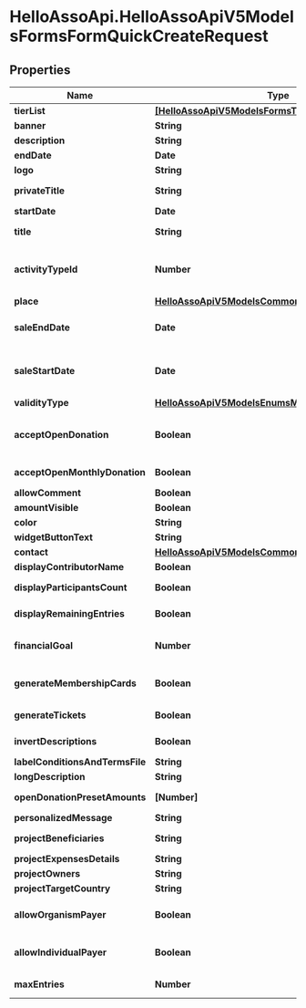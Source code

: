 # HelloAssoApi.HelloAssoApiV5ModelsFormsFormQuickCreateRequest

## Properties

Name | Type | Description | Notes
------------ | ------------- | ------------- | -------------
**tierList** | [**[HelloAssoApiV5ModelsFormsTierLightModel]**](HelloAssoApiV5ModelsFormsTierLightModel.md) |  | [optional] 
**banner** | **String** | The banner of the form | [optional] 
**description** | **String** | The description of form | [optional] 
**endDate** | **Date** | The datetime of the activity end | [optional] 
**logo** | **String** | The logo of the form | [optional] 
**privateTitle** | **String** | Private Title : displayed only in the organization back office | [optional] 
**startDate** | **Date** | The datetime of the activity start | [optional] 
**title** | **String** | The title of the form. It will be used to generate the url which that can&#39;t be changed. | 
**activityTypeId** | **Number** | Activity type identifier, matching one of the provided type values &lt;a href&#x3D;\&quot;index#!/Values/Values_Get\&quot;&gt; provided here&lt;/a&gt; | [optional] 
**place** | [**HelloAssoApiV5ModelsCommonPlaceModel**](HelloAssoApiV5ModelsCommonPlaceModel.md) |  | [optional] 
**saleEndDate** | **Date** | The datetime (Inclusive) at which the sales end.  If null the orders will be available until the end of the campaign. | [optional] 
**saleStartDate** | **Date** | The datetime (Inclusive) at which the users can start placing orders.  If null the orders will be available as soon as the campaign is published. | [optional] 
**validityType** | [**HelloAssoApiV5ModelsEnumsMembershipValidityType**](HelloAssoApiV5ModelsEnumsMembershipValidityType.md) |  | [optional] 
**acceptOpenDonation** | **Boolean** | Whether the user will be allowed to make a single open donation with an order. The amount of the donation is open, but 3 presets can be set in OpenDonationPresetAmount | [optional] 
**acceptOpenMonthlyDonation** | **Boolean** | Whether the user will be allowed to make a monthly open donation for donation forms | [optional] 
**allowComment** | **Boolean** | allowComment | [optional] 
**amountVisible** | **Boolean** | amountVisible | [optional] 
**color** | **String** | The color of the form | [optional] 
**widgetButtonText** | **String** | The text displayed in the widget button | [optional] 
**contact** | [**HelloAssoApiV5ModelsCommonContactModel**](HelloAssoApiV5ModelsCommonContactModel.md) |  | [optional] 
**displayContributorName** | **Boolean** | Display contributor name for fundraiser | [optional] 
**displayParticipantsCount** | **Boolean** | Indicates that the members count must be displayed on the form. | [optional] 
**displayRemainingEntries** | **Boolean** | Indicates that the remaining entries must be displayed on the form. | [optional] 
**financialGoal** | **Number** | Indicates the financial goal (amount of money raised) for the whole form. Null means no goal. | [optional] 
**generateMembershipCards** | **Boolean** | Entrust the issuance of membership cards to HelloAsso (automatically sent by email to participants) | [optional] 
**generateTickets** | **Boolean** | Entrust the issuance of tickets to HelloAsso (automatically sent by email to participants) | [optional] 
**invertDescriptions** | **Boolean** | Allows you to add the long description above the store catalog. | [optional] 
**labelConditionsAndTermsFile** | **String** | Label conditions and terms file | [optional] 
**longDescription** | **String** | The long description of the form (rich Html) | [optional] 
**openDonationPresetAmounts** | **[Number]** | The preset amounts to be shown to the user. Maximum 3 amounts. | [optional] 
**personalizedMessage** | **String** | Personalized message for participants | [optional] 
**projectBeneficiaries** | **String** | The project beneficiaries of the form (rich Html) | [optional] 
**projectExpensesDetails** | **String** | Details of the project expenses (rich Html) | [optional] 
**projectOwners** | **String** | Description of the project owners (rich Html) | [optional] 
**projectTargetCountry** | **String** | 3 letter country code | [optional] 
**allowOrganismPayer** | **Boolean** | Whether users are allowed to contribute to this form through an organism (only for donation and crowdfunding). | [optional] 
**allowIndividualPayer** | **Boolean** | Whether user are allowed to personally contribute to this form (only for donation and crowdfunding). | [optional] 
**maxEntries** | **Number** | Indicates the maximum available entries for the whole form. Null means unlimited entries. | [optional] 


